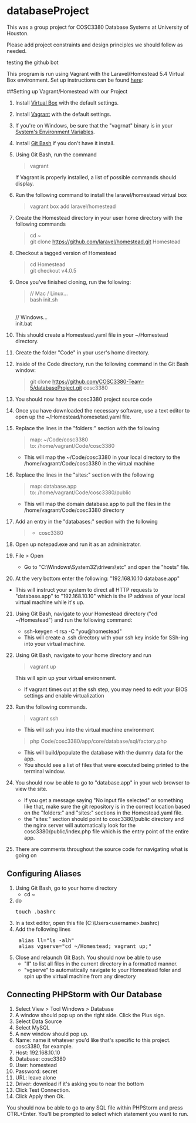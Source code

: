 # databaseProject
This was a group project for COSC3380 Database Systems at University of Houston.

Please add project constraints and design principles we should follow as needed.

testing the github bot

This program is run using Vagrant with the Laravel/Homestead 5.4 Virtual Box environment.
Set up instructions can be found [here](https://laravel.com/docs/5.4/homestead): 

##Setting up Vagrant/Homestead with our Project
1. Install [Virtual Box](https://www.virtualbox.org/wiki/Downloads) with the default settings.
2. Install [Vagrant](https://www.vagrantup.com/downloads.html) with the default settings.
3. If you're on Windows, be sure that the "vagrnat" binary is in your [System's Environment Variables](http://www.computerhope.com/issues/ch000549.htm).
4. Install [Git Bash](https://git-scm.com/downloads) if you don't have it install.
5. Using Git Bash, run the command
    > vagrant
    
    If Vagrant is properly installed, a list of possible commands should display.
6. Run the following command to install the laravel/homestead virtual box
    > vagrant box add laravel/homestead
7. Create the Homestead directory in your user home directory with the following commands
    > cd ~<br />
    git clone https://github.com/laravel/homestead.git Homestead
8. Checkout a tagged version of Homestead
    > cd Homestead<br/>
    git checkout v4.0.5
9. Once you've finished cloning, run the following:
    >// Mac / Linux...<br/>
     bash init.sh<br/>
     <br/>
     // Windows...<br/>
     init.bat<br/>
10. This should create a Homestead.yaml file in your ~/Homestead directory.
11. Create the folder "Code" in your user's home directory.
12. Inside of the Code directory, run the following command in the Git Bash window:
    > git clone https://github.com/COSC3380-Team-5/databaseProject.git cosc3380
13. You should now have the cosc3380 project source code
13. Once you have downloaded the necessary software, use a text editor to open up the ~/Homestead/homesetad.yaml file.
15. Replace the lines in the "folders:" section with the following
    > map: ~/Code/cosc3380 <br/>
     to: /home/vagrant/Code/cosc3380
     
     - This will map the ~/Code/cosc3380 in your local directory to the /home/vagrant/Code/cosc3380 in the virtual machine
16. Replace the lines in the "sites:" section with the following
    > map: database.app<br/>
      to: /home/vagrant/Code/cosc3380/public
      
    - This will map the domain database.app to pull the files in the /home/vagrant/Code/cosc3380 directory
    
17. Add an entry in the "databases:" section with the following
    > - cosc3380

18. Open up notepad.exe and run it as an administrator.
19. File \> Open
    - Go to "C:\Windows\System32\drivers\etc" and open the "hosts" file.
    
20. At the very bottom enter the following:
   "192.168.10.10 database.app"
   - This will instruct your system to direct all HTTP requests to "database.app" to "192.168.10.10" which is the IP address of your local virtual machine while it's up.
   
21. Using Git Bash, navigate to your Homestead directory ("cd ~/Homestead") and run the following command:
    - ssh-keygen -t rsa -C "you@homestead"
    - This will create a .ssh directory with your ssh key inside for SSh-ing into your virtual machine.
    
22. Using Git Bash, navigate to your home directory and run 
    > vagrant up
     
     This will spin up your virtual environment.
    - If vagrant times out at the ssh step, you may need to edit your BIOS settings and enable virtualization
23. Run the following commands.
    > vagrant ssh
    - This will ssh you into the virtual machine environment
    > php Code/cosc3380/app/core/database/sql/factory.php
    - This will build/populate the database with the dummy data for the app. 
    - You should see a list of files that were executed being printed to the terminal window.
24. You should now be able to go to "database.app" in your web browser to view the site.
    - If you get a message saying "No input file selected" or something like that, make sure the git repository is in the correct location based on the "folders:" and "sites:" sections in the Homestead.yaml file.
    - the "sites:" section should point to cosc3380/public directory and the nginx server will automatically look for the cosc3380/public/index.php file which is the entry point of the entire app.
25. There are comments throughout the source code for navigating what is going on

## Configuring Aliases
1. Using Git Bash, go to your home directory
    - cd ~
2. do 
    <pre>touch .bashrc</pre>
3. In a text editor, open this file (C:\Users\<username>\.bashrc)
4. Add the following lines
    <pre>
    alias ll="ls -alh"
    alias vgserve="cd ~/Homestead; vagrant up;"</pre>
5. Close and relaunch Git Bash. You should now be able to use 
    - "ll" to list all files in the current directory in a formatted manner.
    - "vgserve" to automatically navigate to your Homestead foler and spin up the virtual machine from any directory
## Connecting PHPStorm with Our Database
1. Select View > Tool Windows > Database
2. A window should pop up on the right side. Click the Plus sign.
3. Select Data Source
4. Select MySQL
5. A new window should pop up.
6. Name: name it whatever you'd like that's specific to this project. cosc3380, for example.
7. Host: 192.168.10.10
8. Database: cosc3380
9. User: homestead
10. Password: secret
11. URL: leave alone
12. Driver: download if it's asking you to near the bottom
13. Click Test Connection.
14. Click Apply then Ok.

You should now be able to go to any SQL file within PHPStorm and press CTRL+Enter. You'll be prompted to select which statement you want to run.
